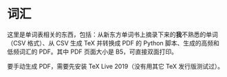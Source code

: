 # 词汇

这里是单词表相关的东西，包括：从新东方单词书上摘录下来的**我**不熟悉的单词（CSV 格式）、从 CSV 生成 TeX 并转换成 PDF 的 Python 脚本、生成的高频和低频词汇的 PDF。其中 PDF 页面大小是 B5，可直接双面打印。

要手动生成 PDF，需要先安装 TeX Live 2019（没有用其它 TeX 发行版测试过）。
